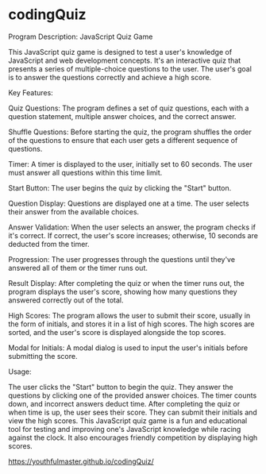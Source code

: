 # codingQuiz
Program Description: JavaScript Quiz Game

This JavaScript quiz game is designed to test a user's knowledge of JavaScript and web development concepts. It's an interactive quiz that presents a series of multiple-choice questions to the user. The user's goal is to answer the questions correctly and achieve a high score.

Key Features:

Quiz Questions: The program defines a set of quiz questions, each with a question statement, multiple answer choices, and the correct answer.

Shuffle Questions: Before starting the quiz, the program shuffles the order of the questions to ensure that each user gets a different sequence of questions.

Timer: A timer is displayed to the user, initially set to 60 seconds. The user must answer all questions within this time limit.

Start Button: The user begins the quiz by clicking the "Start" button.

Question Display: Questions are displayed one at a time. The user selects their answer from the available choices.

Answer Validation: When the user selects an answer, the program checks if it's correct. If correct, the user's score increases; otherwise, 10 seconds are deducted from the timer.

Progression: The user progresses through the questions until they've answered all of them or the timer runs out.

Result Display: After completing the quiz or when the timer runs out, the program displays the user's score, showing how many questions they answered correctly out of the total.

High Scores: The program allows the user to submit their score, usually in the form of initials, and stores it in a list of high scores. The high scores are sorted, and the user's score is displayed alongside the top scores.

Modal for Initials: A modal dialog is used to input the user's initials before submitting the score.

Usage:

The user clicks the "Start" button to begin the quiz.
They answer the questions by clicking one of the provided answer choices.
The timer counts down, and incorrect answers deduct time.
After completing the quiz or when time is up, the user sees their score.
They can submit their initials and view the high scores.
This JavaScript quiz game is a fun and educational tool for testing and improving one's JavaScript knowledge while racing against the clock. It also encourages friendly competition by displaying high scores.



https://youthfulmaster.github.io/codingQuiz/